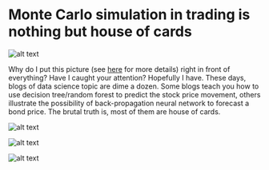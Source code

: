 # Monte Carlo simulation in trading is nothing but house of cards

![alt text](https://raw.githubusercontent.com/tattooday/quant-trading/master/Monte%20Carlo%20project/preview/xkcd_curve_fitting.png)

Why do I put this picture (see <a href=https://www.explainxkcd.com/wiki/index.php/2048:_Curve-Fitting>here</a> for more details) right in front of everything? Have I caught your attention? Hopefully I have. These days, blogs of data science topic are dime a dozen. Some blogs teach you how to use decision tree/random forest to predict the stock price movement, others illustrate the possibility of back-propagation neural network to forecast a bond price. The brutal truth is, most of them are house of cards. 


![alt text](https://raw.githubusercontent.com/tattooday/quant-trading/master/Monte%20Carlo%20project/preview/simulation.png)

![alt text](https://raw.githubusercontent.com/tattooday/quant-trading/master/Monte%20Carlo%20project/preview/versus.png)

![alt text](https://raw.githubusercontent.com/tattooday/quant-trading/master/Monte%20Carlo%20project/preview/accuracy.png)


